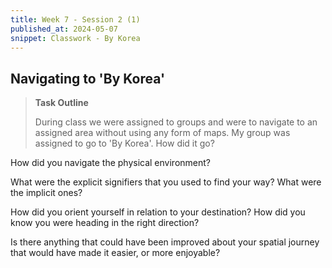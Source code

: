 ```yaml
---
title: Week 7 - Session 2 (1)
published_at: 2024-05-07
snippet: Classwork - By Korea
---
```

## Navigating to 'By Korea'
>**Task Outline**
>
> During class we were assigned to groups and were to navigate to an assigned area without using any form of maps. My group was assigned to go to 'By Korea'.
How did it go?

How did you navigate the physical environment?

What were the explicit signifiers that you used to find your way? What were the implicit ones?

How did you orient yourself in relation to your destination? How did you know you were heading in the right direction?

Is there anything that could have been improved about your spatial journey that would have made it easier, or more enjoyable?

